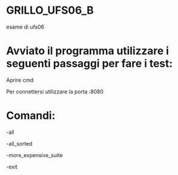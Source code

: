 # GRILLO_UFS06_B
esame di ufs06

# Avviato il programma utilizzare i seguenti passaggi per fare i test:

Aprire cmd 

Per connettersi utilizzare la porta :8080


# Comandi:

  -all
  
  -all_sorted
  
  -more_expensive_suite
  
  -exit
